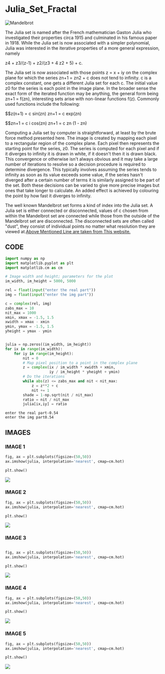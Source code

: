 # Julia_Set_Fractal

![Mandelbrot](http://paulbourke.net/fractals/juliaset/julia_mandel.gif "Mandelbrot")

The Julia set is named after the French mathematician Gaston Julia who investigated their properties circa 1915 and culminated in his famous paper in 1918. While the Julia set is now associated with a simpler polynomial, Julia was interested in the iterative properties of a more general expression, namely 

z4 + z3/(z-1) + z2/(z3 + 4 z2 + 5) + c.

The Julia set is now associated with those points z = x + iy on the complex plane for which the series zn+1 = zn2 + c does not tend to infinity. c is a complex constant, one gets a different Julia set for each c. The initial value z0 for the series is each point in the image plane. In the broader sense the exact form of the iterated function may be anything, the general form being zn+1 = f(zn), interesting sets arise with non-linear functions f(z). Commonly used functions include the following:

$$z(n+1) = c sin(zn)	zn+1 = c exp(zn)

$$zn+1 = c i cos(zn)	zn+1 = c zn (1 - zn)

Computing a Julia set by computer is straightforward, at least by the brute force method presented here. The image is created by mapping each pixel to a rectangular region of the complex plane. Each pixel then represents the starting point for the series, z0. The series is computed for each pixel and if it diverges to infinity it is drawn in white, if it doesn't then it is drawn black. This convergence or otherwise isn't always obvious and it may take a large number of iterations to resolve so a decision procedure is required to determine divergence. This typically involves assuming the series tends to infinity as soon as its value exceeds some value, if the series hasn't diverged after a certain number of terms it is similarly assigned to be part of the set. Both these decisions can be varied to give more precise images but ones that take longer to calculate. An added effect is achieved by colouring the point by how fast it diverges to infinity.

The well known Mandelbrot set forms a kind of index into the Julia set. A Julia set is either connected or disconnected, values of c chosen from within the Mandelbrot set are connected while those from the outside of the Mandelbrot set are disconnected. The disconnected sets are often called "dust", they consist of individual points no matter what resolution they are viewed at.[Above Mentioned Line are taken from This website.](http://paulbourke.net/fractals/juliaset/)




<div class="cell code" execution_count="34"
colab="{&quot;base_uri&quot;:&quot;https://localhost:8080/&quot;}"
id="VaOxRal85dha" outputId="7d217942-bfc1-4a68-b8db-c804fd47b30c">

## CODE

``` python
import numpy as np
import matplotlib.pyplot as plt
import matplotlib.cm as cm

# Image width and height; parameters for the plot
im_width, im_height = 5000, 5000

rel = float(input("enter the real part"))
img = float(input("enter the img part"))

c = complex(rel, img)
zabs_max = 10
nit_max = 1000
xmin, xmax = -1.5, 1.5
xwidth = xmax - xmin
ymin, ymax = -1.5, 1.5
yheight = ymax - ymin


julia = np.zeros((im_width, im_height))
for ix in range(im_width):
    for iy in range(im_height):
        nit = 0
        # Map pixel position to a point in the complex plane
        z = complex(ix / im_width * xwidth + xmin,
                    iy / im_height * yheight + ymin)
        # Do the iterations
        while abs(z) <= zabs_max and nit < nit_max:
            z = z**2 + c
            nit += 1
        shade = 1-np.sqrt(nit / nit_max)
        ratio = nit / nit_max
        julia[ix,iy] = ratio
```

<div class="output stream stdout">

    enter the real part-0.54
    enter the img part0.54

</div>

</div>

<div class="cell code" execution_count="35"
colab="{&quot;height&quot;:1000,&quot;base_uri&quot;:&quot;https://localhost:8080/&quot;}"
id="eIuEZvMKSVEe" outputId="08c639a6-2227-40ce-f1d5-2f4bec6ed56a">

## IMAGES

### IMAGE 1

``` python
fig, ax = plt.subplots(figsize=(50,50))
ax.imshow(julia, interpolation='nearest', cmap=cm.hot)

plt.show()
```

<div class="output display_data">

![](/output/images/760544f6eec3d75daa726edaacf4f3ac9bd8545f.png)

</div>

</div>

<div class="cell code" execution_count="33"
colab="{&quot;height&quot;:1000,&quot;base_uri&quot;:&quot;https://localhost:8080/&quot;}"
id="tHTy8iiVOCEU" outputId="5feb3c66-a781-4863-995e-e824e2c78325">

### IMAGE 2

``` python
fig, ax = plt.subplots(figsize=(50,50))
ax.imshow(julia, interpolation='nearest', cmap=cm.hot)

plt.show()
```

<div class="output display_data">

![](/output/images/6a6550760267656a6fe0998e2b5d40450df3d190.png)

</div>

</div>

<div class="cell code" execution_count="31"
colab="{&quot;height&quot;:1000,&quot;base_uri&quot;:&quot;https://localhost:8080/&quot;}"
id="e42uziZYMlcJ" outputId="3d2c5282-4cb6-4a1b-81ce-539f34acd3d5">

### IMAGE 3

``` python

fig, ax = plt.subplots(figsize=(50,50))
ax.imshow(julia, interpolation='nearest', cmap=cm.hot)

plt.show()
```

<div class="output display_data">

![](/output/images/3ac4f58d3feddcf8d921f9ef1d1f8932323ed256.png)

</div>

</div>

<div class="cell code" execution_count="21"
colab="{&quot;height&quot;:1000,&quot;base_uri&quot;:&quot;https://localhost:8080/&quot;}"
id="CZ5pNtt27Pys" outputId="3aa5007e-b293-4059-bc48-82bb3a3b005d">

### IMAGE 4

``` python
fig, ax = plt.subplots(figsize=(50,50))
ax.imshow(julia, interpolation='nearest', cmap=cm.hot)

plt.show()
```

<div class="output display_data">

![](/output/images/a98f9d5c4e6bb26c409d16409f3c3219f0aa4228.png)

</div>

</div>

<div class="cell code" execution_count="26"
colab="{&quot;height&quot;:1000,&quot;base_uri&quot;:&quot;https://localhost:8080/&quot;}"
id="HINQFqLvLifn" outputId="2be65274-4343-4bfc-b92e-cb8c3a745731">

### IMAGE 5

``` python
fig, ax = plt.subplots(figsize=(50,50))
ax.imshow(julia, interpolation='nearest', cmap=cm.hot)

plt.show()
```

<div class="output display_data">

![](/output/images/7517c96f3782b5704a44bed7d49e86ea0db96ae1.png)

</div>

</div>

